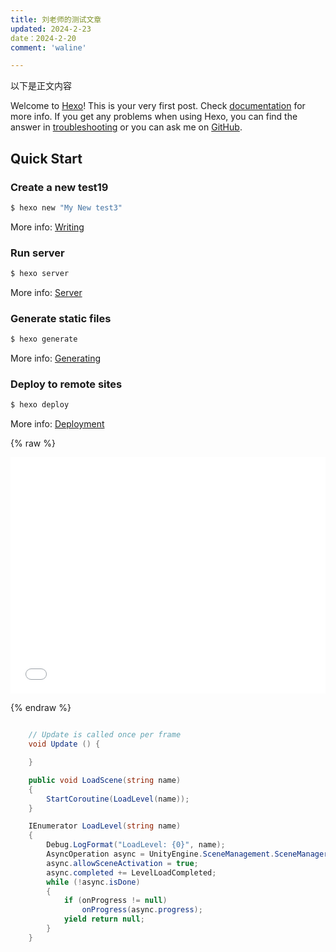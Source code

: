```yaml
---
title: 刘老师的测试文章
updated: 2024-2-23 
date：2024-2-20 
comment: 'waline'

---
```


以下是正文内容

Welcome to [Hexo](https://hexo.io/)! This is your very first post. Check [documentation](https://hexo.io/docs/) for more info. If you get any problems when using Hexo, you can find the answer in [troubleshooting](https://hexo.io/docs/troubleshooting.html) or you can ask me on [GitHub](https://github.com/hexojs/hexo/issues).

## Quick Start

### Create a new test19

```bash
$ hexo new "My New test3"
```

More info: [Writing](https://hexo.io/docs/writing.html)

### Run server

```bash
$ hexo server
```

More info: [Server](https://hexo.io/docs/server.html)

### Generate static files

```bash
$ hexo generate
```

More info: [Generating](https://hexo.io/docs/generating.html)

### Deploy to remote sites

```bash
$ hexo deploy
```

More info: [Deployment](https://hexo.io/docs/one-command-deployment.html)

{% raw %}

<div style="position: relative; width: 100%; height: 0; padding-bottom: 75%;">
    <iframe src="//player.bilibili.com/player.html?aid=206890880&bvid=BV1Ah411z7Po&cid=378344365&page=1" scrolling="no" border="0" frameborder="no" framespacing="0" allowfullscreen="true" style="position:absolute; height: 100%; width: 100%;"> </iframe>
</div>

{% endraw %}

```C#

    // Update is called once per frame
    void Update () {

    }

    public void LoadScene(string name)
    {
        StartCoroutine(LoadLevel(name));
    }

    IEnumerator LoadLevel(string name)
    {
        Debug.LogFormat("LoadLevel: {0}", name);
        AsyncOperation async = UnityEngine.SceneManagement.SceneManager.LoadSceneAsync(name);
        async.allowSceneActivation = true;
        async.completed += LevelLoadCompleted;
        while (!async.isDone)
        {
            if (onProgress != null)
                onProgress(async.progress);
            yield return null;
        }
    }

```

